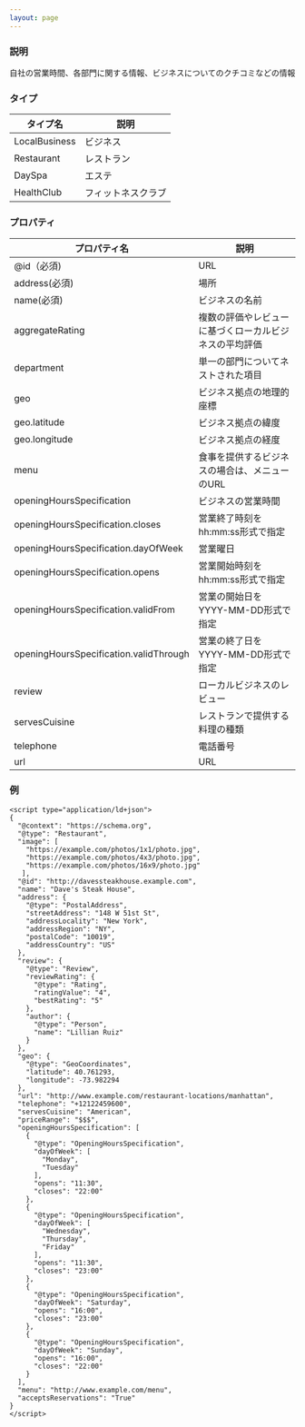 ```yaml
---
layout: page
---
```


### 説明

自社の営業時間、各部門に関する情報、ビジネスについてのクチコミなどの情報

### タイプ

| タイプ名      | 説明               |
| ------------- | ------------------ |
| LocalBusiness | ビジネス           |
| Restaurant    | レストラン         |
| DaySpa        | エステ             |
| HealthClub    | フィットネスクラブ |

### プロパティ

| プロパティ名                           | 説明                                                    |
| -------------------------------------- | ------------------------------------------------------- |
| @id（必須)                             | URL                                                     |
| address(必須)                          | 場所                                                    |
| name(必須)                             | ビジネスの名前                                          |
| aggregateRating                        | 複数の評価やレビューに基づくローカルビジネスの平均評価 |
| department                             | 単一の部門についてネストされた項目                      |
| geo                                    | ビジネス拠点の地理的座標                                |
| geo.latitude                           | ビジネス拠点の緯度                                      |
| geo.longitude                          | ビジネス拠点の経度                                      |
| menu                                   | 食事を提供するビジネスの場合は、メニューのURL          |
| openingHoursSpecification              | ビジネスの営業時間                                      |
| openingHoursSpecification.closes       | 営業終了時刻をhh:mm:ss形式で指定                      |
| openingHoursSpecification.dayOfWeek    | 営業曜日                                                |
| openingHoursSpecification.opens        | 営業開始時刻をhh:mm:ss形式で指定                      |
| openingHoursSpecification.validFrom    | 営業の開始日をYYYY-MM-DD形式で指定                    |
| openingHoursSpecification.validThrough | 営業の終了日をYYYY-MM-DD形式で指定                    |
| review                                 | ローカルビジネスのレビュー                             |
| servesCuisine                          | レストランで提供する料理の種類                          |
| telephone                              | 電話番号                                                |
| url                                    | URL                                                     |

### 例

    <script type="application/ld+json">
    {
      "@context": "https://schema.org",
      "@type": "Restaurant",
      "image": [
        "https://example.com/photos/1x1/photo.jpg",
        "https://example.com/photos/4x3/photo.jpg",
        "https://example.com/photos/16x9/photo.jpg"
       ],
      "@id": "http://davessteakhouse.example.com",
      "name": "Dave's Steak House",
      "address": {
        "@type": "PostalAddress",
        "streetAddress": "148 W 51st St",
        "addressLocality": "New York",
        "addressRegion": "NY",
        "postalCode": "10019",
        "addressCountry": "US"
      },
      "review": {
        "@type": "Review",
        "reviewRating": {
          "@type": "Rating",
          "ratingValue": "4",
          "bestRating": "5"
        },
        "author": {
          "@type": "Person",
          "name": "Lillian Ruiz"
        }
      },
      "geo": {
        "@type": "GeoCoordinates",
        "latitude": 40.761293,
        "longitude": -73.982294
      },
      "url": "http://www.example.com/restaurant-locations/manhattan",
      "telephone": "+12122459600",
      "servesCuisine": "American",
      "priceRange": "$$$",
      "openingHoursSpecification": [
        {
          "@type": "OpeningHoursSpecification",
          "dayOfWeek": [
            "Monday",
            "Tuesday"
          ],
          "opens": "11:30",
          "closes": "22:00"
        },
        {
          "@type": "OpeningHoursSpecification",
          "dayOfWeek": [
            "Wednesday",
            "Thursday",
            "Friday"
          ],
          "opens": "11:30",
          "closes": "23:00"
        },
        {
          "@type": "OpeningHoursSpecification",
          "dayOfWeek": "Saturday",
          "opens": "16:00",
          "closes": "23:00"
        },
        {
          "@type": "OpeningHoursSpecification",
          "dayOfWeek": "Sunday",
          "opens": "16:00",
          "closes": "22:00"
        }
      ],
      "menu": "http://www.example.com/menu",
      "acceptsReservations": "True"
    }
    </script>
